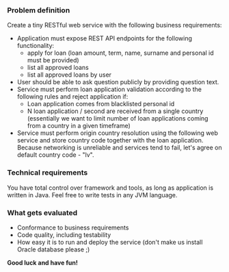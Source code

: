 ### Problem definition
Create a tiny RESTful web service with the following business requirements:

- Application must expose REST API endpoints for the following functionality:
  - apply for loan (loan amount, term, name, surname and personal id must be provided)
  - list all approved loans
  - list all approved loans by user
- User should be able to ask question publicly by providing question text.
- Service must perform loan application validation according to the following rules and reject application if:
  - Loan application comes from blacklisted personal id
  - N loan application / second are received from a single country (essentially we want to limit number of loan applications coming from a country in a given timeframe)
- Service must perform origin country resolution using the following web service and store country code together with the loan application. Because networking is unreliable and services tend to fail, let's agree on default country code - "lv".

### Technical requirements

You have total control over framework and tools, as long as application is written in Java. Feel free to write tests in any JVM language.

### What gets evaluated

- Conformance to business requirements
- Code quality, including testability
- How easy it is to run and deploy the service (don't make us install Oracle database please ;)

**Good luck and have fun!**
